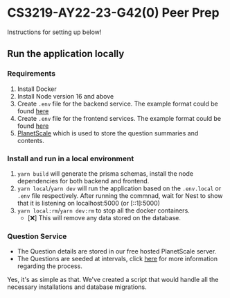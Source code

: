 # CS3219-AY22-23-G42(0) Peer Prep

Instructions for setting up below!

## Run the application locally

### Requirements

1. Install Docker
2. Install Node version 16 and above
3. Create `.env` file for the backend service. The example format could be found [here](https://github.com/CS3219-AY2223S1/cs3219-project-ay2223s1-g42/blob/main/backend/.env.example)
4. Create `.env` file for the frontend services. The example format could be found [here](https://github.com/CS3219-AY2223S1/cs3219-project-ay2223s1-g42/blob/main/frontend/.env-example)
5. [PlanetScale](https://github.com/CS3219-AY2223S1/cs3219-project-ay2223s1-g42/tree/main/serverless/question-service/functions#preperation) which is used to store the question summaries and contents.


### Install and run in a local environment
1. `yarn build` will generate the prisma schemas, install the node dependencies for both backend and frontend.
2. `yarn local`/`yarn dev` will run the application based on the `.env.local` or `.env` file respectively. After running the commnad, wait for Nest to show that it is listening on localhost:5000 (or [::1]:5000)
3. `yarn local:rm`/`yarn dev:rm` to stop all the docker containers.
   * [:x:] This will remove any data stored on the database.


### Question Service
- The Question details are stored in our free hosted PlanetScale server.
- The Questions are seeded at intervals, click [here](https://github.com/CS3219-AY2223S1/cs3219-project-ay2223s1-g42/tree/main/serverless/question-service/functions#seeding-the-database) for more information regarding the process. 

Yes, it's as simple as that. We've created a script that would handle all the necessary installations and database migrations.
